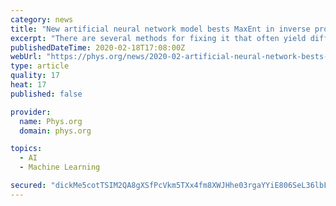 ```yaml
---
category: news
title: "New artificial neural network model bests MaxEnt in inverse problem example"
excerpt: "There are several methods for fixing it that often yield different results when applied in practice. In the paper Artificial Neural Network Approach to the Analytic Continuation Problem, QuanSheng Wu, a scientist and Romain Fournier, a master's student at EPFL's C3MP, led by Professor Oleg Yazyev, and colleague Professor Lei Wang at the ..."
publishedDateTime: 2020-02-18T17:08:00Z
webUrl: "https://phys.org/news/2020-02-artificial-neural-network-bests-maxent.html"
type: article
quality: 17
heat: 17
published: false

provider:
  name: Phys.org
  domain: phys.org

topics:
  - AI
  - Machine Learning

secured: "dickMe5cotTSIM2QA8gXSfPcVkm5TXx4fm8XWJHhe03rgaYYiE806SeL36lbFiFDLgfFlHUovhr68RkTnyltssuSeE4kUAxxlEoEVrhV1kBiS4Qe4rpHoj5ymwToTOdt+UkqaIMjGndwy4noaB7Jdxt/9CdwtR3nh42WlayzpIRhwD5gFgFxM2cWcz/XCWw6tceRgL+JlND90mS+60xHGNZ5XZsDZqQ/e9Lzr1r9y1iAW1pfueVMWohc3iJL9s4nFy0FQTEfQP+5U4C2YUEwNQdWyXfVLNXq9BDOiSfXsGmusyK0GP5K6e6JOu5gwq604GA9Jlx4EP2FDPZk208FUkM0zeobOOVMjt+9yaEWHx6xQBv3FjqHdXOR3bVPZCxlmHkFk6zDv375ryLSgjYfuJTYcT6xztZhLSzLSLPR6RtzMjEy7s/f6QzLDrF+6T8mlsJw9qp/aj0KUJRoJ4QEEowXmKP9CDnefH2XldfdQ1I=;YYB/qbbJbR+/xTnHD3HgmA=="
---
```


